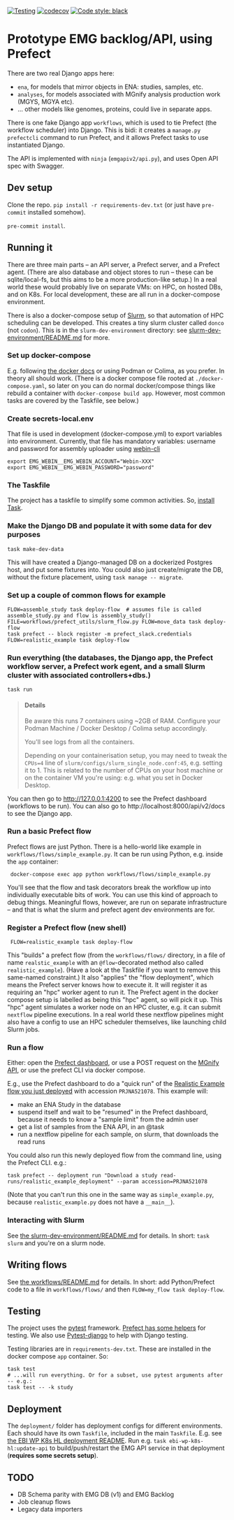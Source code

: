 [![Testing](https://github.com/EBI-Metagenomics/emgapi-v2/actions/workflows/test.yml/badge.svg)](https://github.com/EBI-Metagenomics/emgapi-v2/actions/workflows/test.yml)
[![codecov](https://codecov.io/gh/EBI-Metagenomics/emgapi-v2/branch/main/graph/badge.svg?token=27IVW899W8)](https://codecov.io/gh/EBI-Metagenomics/emgapi-v2)
[![Code style: black](https://img.shields.io/badge/code%20style-black-000000.svg)](https://github.com/psf/black)

# Prototype EMG backlog/API, using Prefect

There are two real Django apps here:
* `ena`, for models that mirror objects in ENA: studies, samples, etc.
* `analyses`, for models associated with MGnify analysis production work (MGYS, MGYA etc).
* ... other models like genomes, proteins, could live in separate apps.

There is one fake Django app `workflows`, which is used to tie Prefect (the workflow scheduler) into Django.
This is bidi: it creates a `manage.py prefectcli` command to run Prefect, and it allows Prefect tasks to use instantiated Django.

The API is implemented with `ninja` (`emgapiv2/api.py`), and uses Open API spec with Swagger.

## Dev setup
Clone the repo.
`pip install -r requirements-dev.txt` (or just have `pre-commit` installed somehow).

`pre-commit install`.

## Running it
There are three main parts – an API server, a Prefect server, and a Prefect agent.
(There are also database and object stores to run – these can be sqlite/local-fs, but this aims to be a more production-like setup.)
In a real world these would probably live on separate VMs: on HPC, on hosted DBs, and on K8s.
For local development, these are all run in a docker-compose environment.

There is also a docker-compose setup of [Slurm](https://slurm.schedmd.com), so that automation of HPC scheduling can be developed.
This creates a tiny slurm cluster called `donco` (not `codon`).
This is in the `slurm-dev-environment` directory: see [slurm-dev-environment/README.md](slurm-dev-environment/README.md) for more.

### Set up docker-compose
E.g. following [the docker docs](https://docs.docker.com/compose/install/) or using Podman or Colima, as you prefer. In theory all should work.
(There is a docker compose file rooted at `./docker-compose.yaml`,
so later on you can do normal docker/compose things like rebuild a container with `docker-compose build app`.
However, most common tasks are covered by the Taskfile, see below.)

### Create secrets-local.env
That file is used in development (docker-compose.yml) to export variables into environment.
Currently, that file has mandatory variables: username and password for assembly uploader using [webin-cli](https://ena-docs.readthedocs.io/en/latest/submit/general-guide/webin-cli.html)
```commandline
export EMG_WEBIN__EMG_WEBIN_ACCOUNT="Webin-XXX"
export EMG_WEBIN__EMG_WEBIN_PASSWORD="password"
```

### The Taskfile
The project has a taskfile to simplify some common activities. So, [install Task](https://taskfile.dev/installation/).

### Make the Django DB and populate it with some data for dev purposes
```shell
task make-dev-data
```
This will have created a Django-managed DB on a dockerized Postgres host, and put some fixtures into.
You could also just create/migrate the DB, without the fixture placement, using `task manage -- migrate`.

### Set up a couple of common flows for example
```shell
FLOW=assemble_study task deploy-flow  # assumes file is called assemble_study.py and flow is assembly_study()
FILE=workflows/prefect_utils/slurm_flow.py FLOW=move_data task deploy-flow
task prefect -- block register -m prefect_slack.credentials
FLOW=realistic_example task deploy-flow
```

### Run everything (the databases, the Django app, the Prefect workflow server, a Prefect work egent, and a small Slurm cluster with associated controllers+dbs.)
```shell
task run
```
> #### Details
> Be aware this runs 7 containers using ~2GB of RAM. Configure your Podman Machine / Docker Desktop / Colima setup accordingly.
>
> You'll see logs from all the containers.
>
> Depending on your containerisation setup, you may need to tweak the `CPUs=4` line of `slurm/configs/slurm_single_node.conf:45`, e.g. setting it to 1.
> This is related to the number of CPUs on your host machine or on the container VM you're using: e.g. what you set in Docker Desktop.

You can then go to http://127.0.0.1:4200 to see the Prefect dashboard (workflows to be run).
You can also go to http://localhost:8000/api/v2/docs to see the Django app.

### Run a basic Prefect flow
Prefect flows are just Python. There is a hello-world like example in `workflows/flows/simple_example.py`.
It can be run using Python, e.g. inside the `app` container:
```shell
 docker-compose exec app python workflows/flows/simple_example.py
```
You'll see that the flow and task decorators break the workflow up into individually executable bits of work.
You can use this kind of approach to debug things.
Meaningful flows, however, are run on separate infrastructure – and that is what the slurm and prefect agent dev environments are for.


### Register a Prefect flow (new shell)
```shell
 FLOW=realistic_example task deploy-flow
```
This "builds" a prefect flow (from the `workflows/flows/` directory, in a file of name `realstic_example` with an `@flow`-decorated method also called `realistic_example`).
(Have a look at the Taskfile if you want to remove this same-named constraint.)
It also "applies" the "flow deployment", which means the Prefect server knows how to execute it.
It will register it as requiring an "hpc" worker agent to run it.
The Prefect agent in the docker compose setup is labelled as being this "hpc" agent, so will pick it up.
This "hpc" agent simulates a worker node on an HPC cluster, e.g. it can submit `nextflow` pipeline executions.
In a real world these nextflow pipelines might also have a config to use an HPC scheduler themselves, like launching child Slurm jobs.

### Run a flow
Either: open the [Prefect dashboard](http://localhost:4200), or use a POST request on the [MGnify API](http://localhost:8000/api/v2/), or use the prefect CLI via docker compose.

E.g., use the Prefect dashboard to do a "quick run" of the [Realistic Example flow you just deployed](http://localhost:4200/deployments?deployments.nameLike=realistic&page=1) with accession `PRJNA521078`.
This example will:
- make an ENA Study in the database
- suspend itself and wait to be "resumed" in the Prefect dashboard, because it needs to know a "sample limit" from the admin user
- get a list of samples from the ENA API, in an @task
- run a nextflow pipeline for each sample, on slurm, that downloads the read runs

You could also run this newly deployed flow from the command line, using the Prefect CLI. e.g.:
```shell
task prefect -- deployment run "Download a study read-runs/realistic_example_deployment" --param accession=PRJNA521078
```

(Note that you can't run this one in the same way as `simple_example.py`, because `realistic_example.py` does not have a `__main__`).

### Interacting with Slurm
See [the slurm-dev-environment/README.md](slurm-dev-environment/README.md) for details. In short: `task slurm` and you're on a slurm node.


## Writing flows
See [the workflows/README.md](workflows/README.md) for details. In short: add Python/Prefect code to a file in `workflows/flows/` and then `FLOW=my_flow task deploy-flow`.

## Testing
The project uses the [pytest](https://docs.pytest.org) framework.
[Prefect has some helpers](https://docs.prefect.io/latest/guides/testing/) for testing.
We also use [Pytest-django](https://pytest-django.readthedocs.io/en/latest/) to help with Django testing.

Testing libraries are in `requirements-dev.txt`. These are installed in the docker compose `app` container. So:

```shell
task test
# ...will run everything. Or for a subset, use pytest arguments after -- e.g.:
task test -- -k study
```

## Deployment
The `deployment/` folder has deployment configs for different environments.
Each should have its own `Taskfile`, included in the main `Taskfile`.
E.g. see [the EBI WP K8s HL deployment README](deployment/ebi-wp-k8s-hl/README.md).
Run e.g. `task ebi-wp-k8s-hl:update-api` to build/push/restart the EMG API service in that deployment (**requires some secrets setup**).


## TODO
* DB Schema parity with EMG DB (v1) and EMG Backlog
* Job cleanup flows
* Legacy data importers
